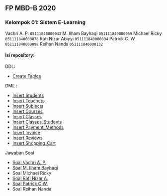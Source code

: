 
## FP MBD-B 2020

### Kelompok **01**: Sistem E-Learning
Vachri A. P.   `05111840000043`
M. Ilham Bayhaqi  `051111840000069`
Michael Ricky `051111840000078`
Rafi Nizar Abiyyi `051111840000094`
Patrick C. W. `051111840000098`
Reihan Nanda `051111840000132`

#### Isi repository:
DDL:

 - [Create Tables](https://github.com/segi3/fp-mbd-20/blob/master/DDL.sql)
 
DML :

 -  [Insert Students](https://github.com/segi3/fp-mbd-20/blob/master/students.sql)
 - [Insert Teachers](https://github.com/segi3/fp-mbd-20/blob/master/teachers.sql)
 - [ Insert Subjects](https://github.com/segi3/fp-mbd-20/blob/master/subjects.sql)
 - [Insert Courses](https://github.com/segi3/fp-mbd-20/blob/master/courses.sql)
 - [Insert Classes](https://github.com/segi3/fp-mbd-20/blob/master/classes.sql)
 - [Insert Classes_Students](https://github.com/segi3/fp-mbd-20/blob/master/classes_students.sql)
 - [Insert Payment_Methods](https://github.com/segi3/fp-mbd-20/blob/master/payment_methods.sql)
 - [Insert Invoice](https://github.com/segi3/fp-mbd-20/blob/master/invoice.sql)
 - [ Insert Reviews](https://github.com/segi3/fp-mbd-20/blob/master/reviews.sql)
 - [Insert Shopping_Cart](https://github.com/segi3/fp-mbd-20/blob/master/shopping%20carts.sql)
 
 Jawaban Soal

 - [Soal Vachri A. P.](https://github.com/segi3/fp-mbd-20/blob/master/soal/soal_vachri_attala_05111840000043.sql)
 - [Soal M. Ilham Bayhaqi](https://github.com/segi3/fp-mbd-20/blob/master/soal/Soal_M_Ilham_Bayhaqi_05111840000069.sql)
 - Soal Michael Ricky
 - [Soal Rafi Nizar A.](https://github.com/segi3/fp-mbd-20/blob/master/soal/soal_rafi_nizar_05111840000094.sql)
 - [Soal Patrick C.W.](https://github.com/segi3/fp-mbd-20/blob/master/soal/Soal_Patrick_Cipta_Winata_05111840000098.sql)
 - Soal Reihan Nanda

